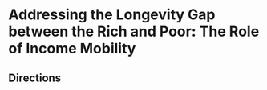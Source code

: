 # Addressing the Longevity Gap between the Rich and Poor: The Role of Income Mobility

## Directions
